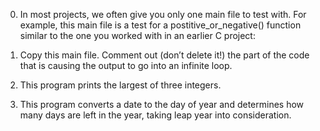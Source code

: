 0. In most projects, we often give you only one main file to test with. For example, this main file is a test for a postitive_or_negative() function similar to the one you worked with in an earlier C project:

1. Copy this main file. Comment out (don’t delete it!) the part of the code that is causing the output to go into an infinite loop.

2. This program prints the largest of three integers.
3. This program converts a date to the day of year and determines how many days are left in the year, taking leap year into consideration.
